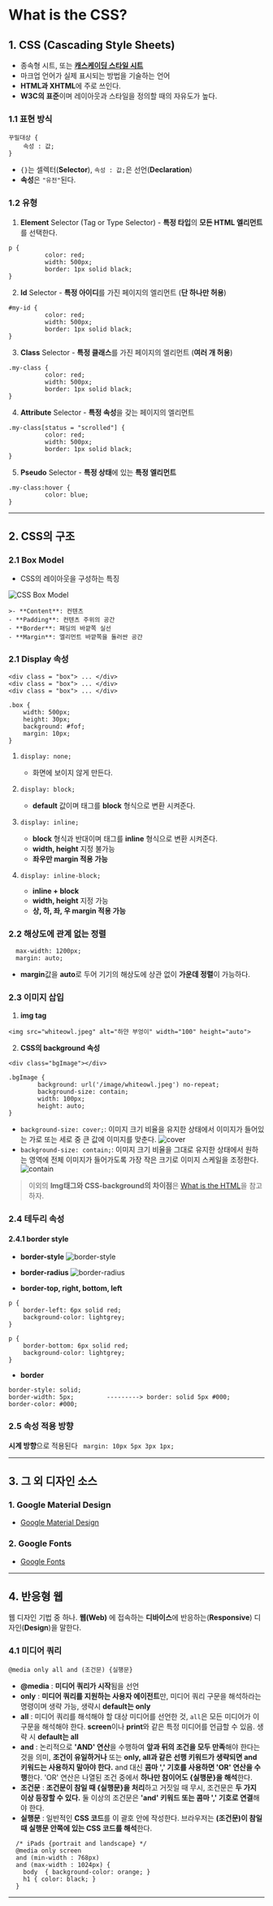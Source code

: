 # What is the CSS?
## 1. CSS (Cascading Style Sheets)
- 종속형 시트, 또는
[**캐스케이딩 스타일 시트**](https://ko.wikipedia.org/wiki/%EC%A2%85%EC%86%8D%ED%98%95_%EC%8B%9C%ED%8A%B8)
- 마크업 언어가 실제 표시되는 방법을 기술하는 언어
- **HTML과 XHTML**에 주로 쓰인다.
- **W3C의 표준**이며 레이아웃과 스타일을 정의할 때의 자유도가 높다.
### 1.1 표현 방식
  ```
  꾸밀대상 {      
      속성 : 값;
  }
  ```
  - ```{}```는 셀렉터(**Selector**), ```속성 : 값;```은 선언(**Declaration**)
  - **속성**은 ```"유전"```된다.

  ### 1.2 유형
  1. **Element** Selector (Tag or Type Selector)
    - **특정 타입**의 **모든 HTML 엘리먼트**를 선택한다.
  ```
  p {
            color: red;
            width: 500px;
            border: 1px solid black;
  }
  ```

  2. **Id** Selector
    - **특정 아이디**를 가진 페이지의 엘리먼트 (**단 하나만 허용**)
  ```
  #my-id {
            color: red;
            width: 500px;
            border: 1px solid black;
  }
  ```
  3. **Class** Selector
    - **특정 클래스**를 가진 페이지의 엘리먼트 (**여러 개 허용**)
  ```
  .my-class {
            color: red;
            width: 500px;
            border: 1px solid black;
  }
  ```
  4. **Attribute** Selector
    - **특정 속성**을 갖는 페이지의 엘리먼트
  ```
  .my-class[status = "scrolled"] {
            color: red;
            width: 500px;
            border: 1px solid black;
  }
  ```
  5. **Pseudo** Selector
    - **특정 상태**에 있는 **특정 엘리먼트**
  ```
  .my-class:hover {
            color: blue;
  }
  ```
***
## 2. CSS의 구조
### 2.1 Box Model
  - CSS의 레이아웃을 구성하는 특징

  ![CSS Box Model](https://www.topalovich.com/wp-content/uploads/2017/09/Box_Model.png)

    >- **Content**: 컨텐츠
    - **Padding**: 컨텐츠 주위의 공간
    - **Border**: 패딩의 바깥쪽 실선
    - **Margin**: 엘리먼트 바깥쪽을 둘러싼 공간

### 2.1 Display 속성
  ```
  <div class = "box"> ... </div>             
  <div class = "box"> ... </div>
  <div class = "box"> ... </div>
  ```
  ```
  .box {
      width: 500px;
      height: 30px;
      background: #fof;
      margin: 10px;
  }
  ```
1. ```display: none;```

    - 화면에 보이지 않게 만든다.

2. ```display: block;```

    - **default** 값이며 태그를 **block** 형식으로 변환 시켜준다.

3. ```display: inline;```

    - **block** 형식과 반대이며 태그를 **inline** 형식으로 변환 시켜준다.
    - **width, height** 지정 불가능
    - **좌우만 margin 적용 가능**

4. ```display: inline-block;```

    - **inline + block**
    - **width, height** 지정 가능
    - **상, 하, 좌, 우 margin 적용 가능**

### 2.2 해상도에 관계 없는 정렬
```
  max-width: 1200px;
  margin: auto;
```
- **margin**값을 **auto**로 두어 기기의 해상도에 상관 없이 **가운데 정렬**이 가능하다.

### 2.3 이미지 삽입
  1. **img tag**
  ```
  <img src="whiteowl.jpeg" alt="하얀 부엉이" width="100" height="auto">
  ```
  2. **CSS의 background 속성**
  ```
  <div class="bgImage"></div>

  .bgImage {
          background: url('/image/whiteowl.jpeg') no-repeat;
          background-size: contain;
          width: 100px;
          height: auto;
  }
  ```
- ```background-size: cover;```: 이미지 크기 비율을 유지한 상태에서 이미지가 들어있는 가로 또는 세로 중 큰 값에 이미지를 맞춘다.
    ![cover](https://t1.daumcdn.net/cfile/tistory/9938B5485A5DC37F0D)
- ```background-size: contain;```: 이미지 크기 비율을 그대로 유지한 상태에서 원하는 영역에 전체 이미지가 들어가도록 가장 작은 크기로 이미지 스케일을 조정한다.
    ![contain](https://t1.daumcdn.net/cfile/tistory/99EAD3485A5DC3801D)


> 이외의 **Img태그와 CSS-background의 차이점**은 [What is the HTML](https://github.com/LDYWO/TIL/blob/master/Web/HTML/01%20What%20is%20the%20HTML.md)을 참고하자.

### 2.4 테두리 속성
#### 2.4.1 border style

- **border-style**
![border-style](https://www.w3.org/TR/css-backgrounds-3/images/borderstyles.png)

- **border-radius**
![border-radius](http://www.studentsempire.com/wp-content/uploads/2018/03/border.png)

- **border-top, right, bottom, left**
```
p {
    border-left: 6px solid red;
    background-color: lightgrey;
}

p {
    border-bottom: 6px solid red;
    background-color: lightgrey;
}
```
- **border**
```
border-style: solid;
border-width: 5px;         ---------> border: solid 5px #000;
border-color: #000;
```

### 2.5 속성 적용 방향
**시계 방향**으로 적용된다
``` margin: 10px 5px 3px 1px;```

***

## 3. 그 외 디자인 소스
### 1. Google Material Design
- [Google Material Design](https://material.io/icons/)
### 2. Google Fonts
- [Google Fonts](https://fonts.google.com/)

***

## 4. 반응형 웹
웹 디자인 기법 중 하나. __웹(Web)__ 에 접속하는 **디바이스**에 반응하는(**Responsive**) 디자인(**Design**)을 말한다.

### 4.1 미디어 쿼리
```@media only all and (조건문) {실행문}```
* **@media** : **미디어 쿼리가 시작**됨을 선언
* **only** : **미디어 쿼리를 지원하는 사용자 에이전트**만, 미디어 쿼리 구문을 해석하라는 명령이며 생략 가능, 생략시 **default는 only**
* **all** : 미디어 쿼리를 해석해야 할 대상 미디어를 선언한 것, ```all```은 모든 미디어가 이 구문을 해석해야 한다. **screen**이나 **print**와 같은 특정 미디어를 언급할 수 있음. 생략 시 **default는 all**
* **and** : 논리적으로 **'AND' 연산**을 수행하여 **앞과 뒤의 조건을 모두 만족**해야 한다는 것을 의미, **조건이 유일하거나** 또는 **only, all과 같은 선행 키워드가 생략되면 and 키워드는 사용하지 말아야 한다.** and 대신 **콤마 ',' 기호를 사용하면 'OR' 연산을 수행**한다. 'OR' 연산은 나열된 조건 중에서 **하나만 참이어도 {실행문}을 해석**한다.
* **조건문** : **조건문이 참일 때 {실행문}을 처리**하고 거짓일 때 무시, 조건문은 **두 가지 이상 등장할 수 있다.** 둘 이상의 조건문은 **'and' 키워드 또는 콤마 ',' 기호로 연결**해야 한다.
* **실행문** : 일반적인 **CSS 코드**를 이 괄호 안에 작성한다. 브라우저는 **(조건문)이 참일 때 실행문 안쪽에 있는 CSS 코드를 해석**한다.

```
  /* iPads {portrait and landscape} */
  @media only screen
  and (min-width : 768px)
  and (max-width : 1024px) {
    body  { background-color: orange; }
    h1 { color: black; }
  }
```

***


